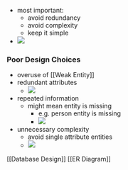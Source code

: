 + most important:
	+ avoid redundancy
	+ avoid complexity
	+ keep it simple
+ ![](../../../z_images/Pasted%20image%2020220315125639.png)

### Poor Design Choices
+ overuse of [[Weak Entity]]
+ redundant attributes
	+ ![](../../../z_images/Pasted%20image%2020220315125800.png)
+ repeated information
	+ might mean entity is missing
		+ e.g. person entity is missing
		+ ![](../../../z_images/Pasted%20image%2020220315125925.png)
+ unnecessary complexity
	+ avoid single attribute entities
	+ ![](../../../z_images/Pasted%20image%2020220315130017.png)

[[Database Design]] [[ER Diagram]]